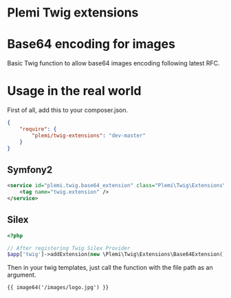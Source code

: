 Plemi Twig extensions
=====================

# Base64 encoding for images

Basic Twig function to allow base64 images encoding following latest RFC.


# Usage in the real world

First of all, add this to your composer.json.

```json
{
    "require": {
        "plemi/twig-extensions": "dev-master"
    }
}
```

## Symfony2

```xml
<service id="plemi.twig.base64_extension" class="Plemi\Twig\Extensions\Base64Extension" public="false">
    <tag name="twig.extension" />
</service>
```

## Silex

```php
<?php

// After registering Twig Silex Provider
$app['twig']->addExtension(new \Plemi\Twig\Extensions\Base64Extension());
```

Then in your twig templates, just call the function with the file path as an argument.

```
{{ image64('/images/logo.jpg') }}
```